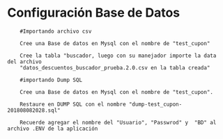 # Configuración Base de Datos

		#Importando archivo csv

		Cree una Base de datos en Mysql con el nombre de "test_cupon"

		Cree la tabla "buscador, luego con su manejador importe la data del archivo 
		"datos_descuentos_buscador_prueba.2.0.csv en la tabla creada"

		#importando Dump SQL

		Cree una Base de datos en Mysql con el nombre de "test_cupon".

		Restaure en DUMP SQL con el nombre "dump-test_cupon-201808082028.sql"

		Recuerde agregar el nombre del "Usuario", "Passwrod" y  "BD" al archivo .ENV de la aplicación 

